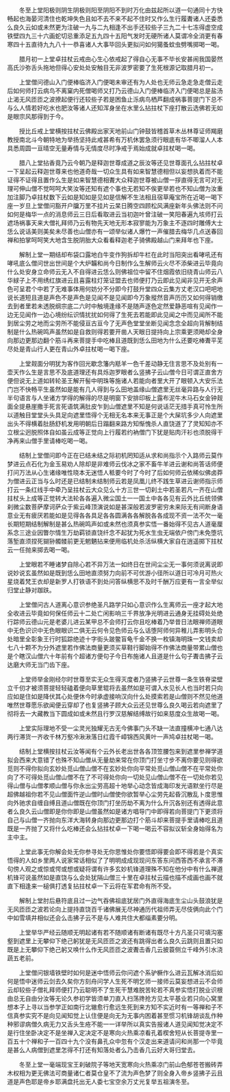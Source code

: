 <!-- { "loadSidebar": true } -->
　　冬至上堂阳极则阴生阴极则阳至阴阳不到时万化由兹起所以道一句通同十方快畅起也海晏河清住也乾坤失色且如不去不来不起不住时又作么生行履聻诸人还委悉么良久云如或未然更为注破一九与二九相逢不出手还较些子三九二十七冻得虚空成铁壁四九三十六画蛇切忌重添足五九四十五阳气发时无硬所诸人莫谓冷全消更有春寒四十五直待九九八十一恭喜诸人大事毕回头更拟问如何獦蚤蚊虫劈嘴掷喝一喝。

　　腊月初一上堂卓拄杖云戒由心生心依戒起了得自心无事不毕长安甚闹我国晏然高氏沙弥舌头拖地但得心安处处安触目无非波罗密要了生死根源记取腊月初一。

　　上堂僧问德山入门便棒临济入门便喝未审还有为人处也无师云急走急走僧云走后如何师打云病鸟不离窠内死僧喝师又打乃云德山入门便棒临济入门便喝总是盐汤止渴无风匝匝之波撩起便行还较些子若是困鱼止泺病鸟栖芦翻成祸事菩提门下总不与么人情若好吃水也肥汝等诸人还知浑身坐在水里么拈拄杖下座打散云选佛若无如是眼宗风那得到于今。

　　授比丘戒上堂横按拄杖云佛殿出家天地前山门钟鼓皆稽首草木丛林尊证师羯磨教授南北斗今朝特地为举扬坚持此戒甚希有万机休罢急须行眼底有华不唧溜人人本具悉周圆一亘晴空无量寿情与无情度尽时净戒于焉始成就卓拄杖喝一喝。

　　腊八上堂拈香竟乃云今朝乃是释迦世尊成道之辰汝等还见世尊面孔么拈拄杖卓一下呈起云释迦世尊来也他道奇哉一切众生具有如来智慧德相但以妄想执着而不能证得不证得且置作么生是如来智慧德相聻大众释迦世尊被山僧一拶直得无言可对无理可伸山僧不觉呵呵大笑汝等还知有遮个事也无若知不俟更举若也不知山僧为汝重加注脚乃卓拄杖数下云如是知如是见如是信解不生法相且宿草庵宝所在近喝一喝下座一岁旦上堂僧问豁开户牖万里不挂片云杲日腾空四顾松风满座新年头佛法则不问如何是梅华一点的消息师云三日后看取进云当初迦叶曾注破一笑阳春遍九垓师打云遮场祸事天来大僧礼拜师乃云有物先天地无形本寂寥能为万象主不逐四时雕傅大士恁么说话美则美矣未尽善也山僧亦有一颂举似诸人爆竹一声催腊去梅华几点送春回禅和拍掌呵呵笑大地含生脱阴胎大众看看释迦老子骑佛殿越山门来拜年也下座。

　　解制上堂一期结却布袋口露地白牛变作狗拆却牛栏在此时当阳突出看哮吼还有哮吼底么僧问世出世间是个大炉韛和尚今日制作么生解师云火尽不添柴进云毕竟向什么处安身立命师云无入不自得进云恁么则佛祖位中留不住烟霞依旧绕青山师云八华絿子上不用绣红旗进云且喜露柱灯笼证盟去也师便打乃云即此见闻非见开无余声色可呈君个中若了无难事体用何妨分不分即今打鼓升堂四众云集方丈老汉口吧吧地说长道短且道是声色不是声色是见闻不是见闻即今万象摐然音声历历又如何得销缴去到者里若未透脱纲宗底二六时中触境逢缘不是随声逐色定然爱静恶喧有见闻作一边无见闻作一边心境纷纭识情扰扰如何得了生死去若能即此见闻之中而见闻所不能到居尘劳之地而尘劳所不能侵亘古亘今了无声色堂堂坐断见闻念念全超向背解制结制是什么热碗鸣声虽然如是自救则得若要开凿人天眼日提持向上宗乘更须飏却全身向那边更那边翻个筋斗再来菩提手中吃棒且道既到恁么田地为什么还要吃棒聻平芜尽处是青山行人更在青山外卓拄杖喝一喝下座。

　　上堂觌面分明犹为客作回光歇念籓内羝羊一色千差动静无住言思不及处别有一壶天作么生是言思不及底道理还有具烁迦罗眼者么竖拂子云山僧今日可谓正直舍方便但说无上道如转轮圣王解开髻中明珠等施诸人若能向者里大开了眼顿入大安乐法门岂不快畅平生虽然如是能有几人得到与么田地盖缘山僧遮里无丝毫异路与人行无半句语言与人坐诸方学得的解得的尽是明窗下安排印板上露布泥牛木马石女金钟觌面全提悬崖撒手死言死语筑满肚皮乍到山僧遮里不知是何说话茫无措手真可怜生所以道触目堂堂头头具足向遮里悟得个无相无名本来无事正是个大屎坑多少人向遮里出头不得横着肚肠舒机发用明朝后日蹋翻来路方知惭愧杀人直饶道了了灵知知亦不立根尘迥脱照体自如虽云成等正觉向上行履若约衲僧门下犹是贴肉汗衫也须脱得干净再来山僧手里请棒吃喝一喝。

　　结制上堂僧问即今正在已结未结之际初机罔知适从求和尚指示个入路师云莫作梦进云点石化为金玉易劝人除却是非难师云伐冰之家不畜牛羊进云谢和尚答话师便打问万法从心生诸缘唯性晓本无迷悟人秪要今时了今时了后如何师云依稀似佛卤莽为僧进云正当与么时还是已结制未结制师云若是凤凰儿终不践生草进云谢师指示师打云一条红线手中牵乃呈拄杖云大众见么十方三世一切刹土中若圣若凡一齐在山僧拄杖头上成等正觉转大法轮各各遍入微尘国土一一国土中各各见有云外比丘统领佛刹微尘数菩萨摩诃萨众于紫云峰顶演说如是甚深般若波罗密穷未来际无有间断身语意业无有疲厌若能如是见得各各具足各各圆满各各解脱各各成现不资一法不欠一毫长期短期结制解制是甚么热碗鸣声如或未然也须真参实悟一番始得不见古人道毫厘系念三途业因瞥尔情生万劫羁锁直饶纤念不起犹为死水生虫无端依户傍门未免堕坑落堑直须捏死猢狲髑髅前更无魍魉拈来便用临机处杀活纵横大家自在逍遥掷下拄杖云一任抛来掷去喝一喝。

　　上堂眼若不睡诸梦自除心若不异万法一如终日在世间尘尘无一事何须说离说即说妙说玄虽然如是既到恁么田地直须努力向前不可优游小径所以道日可冷月可热火星烧着梵王衣却是新罗人打铁语不到处问答纵横思不及时千酬万应更有一言全举似归堂止静对跏趺。

　　上堂僧问古人道离心意识参绝圣凡路学只如心意识作么生离师云一座才起大地全收进云毕竟如何保任师云十二处亡闲影响三千界放净光明进云通身无挂碍处处绝行踪师云德山元是老婆儿进云某甲总不会师打云你且吃棒着乃举昔日法眼禅师道眼中无色识识中无色眼眼识二俱无云何令见色师云与么话堕阿师何异稚儿弄影明头合处暗里全彰象王行时狐踪绝迹十字街头跛鳖盲龟千金不换一枚镇海明珠一文钱卖却七八十颗不为分外遮里若作佛法商量更须买草鞋行脚始得不作佛法商量带累山僧也是个瞎汉山僧六十年前有个超诸方便句子今日布施诸人且道是什么句子聻击拂子云达磨大师无当门齿下座。

　　上堂师举金刚经尔时世尊至实无众生得灭度者乃竖拂子云世尊一条生铁脊梁壁立千仞才被须菩提轻轻磕着便向草里辊将去虽然如是可谓入水见长人也当时若只向应如是住如是降伏其心处便休今时承虚接响汉向什么处摸索若是山僧则不然见他道唯然世尊愿乐欲闻便云穿却了也复竖拂子顾大众云还见世尊么良久喝云若向遮里了彻将去一大藏教当下圆成如或未然且行罗汉慈解结缚故行如来慈度众生故喝一喝。

　　上堂实际理地不受一尘灵光独耀无古无今佛事门头不缺一法直撞横冲七通八达两行滞货一齐收千林万壑冷湫湫落日红霞千嶂锦西风黄叶一声鸠卓拄杖喝一喝。

　　结制上堂横按拄杖云汝等闻有个云外长老出世各各顶笠腰包来到遮里参禅学道拟会西来大意错了也殊不知山僧从无量劫来常在你顶门打坐寸步不离你要见则得欲觅则不得你拟向玄妙处觅山僧山僧不在玄妙处你向平常处觅山僧山僧不在平常处你向了不可得处觅山僧山僧不在了不可得处你向一切处见山僧山僧不在一切处你若见得山僧与山僧孝顺山僧与你永出尘劳高超十地举心动念皆成海印发光语默坐行尽是超佛越祖你若不见山僧面忤逆山僧时山僧使你欲暂举心尘劳先起昏沉散乱卜度思惟向外驰求自缠自缚且道山僧既在你顶门打坐历劫不离为什么升沉各别还有透得此意者么良久云山僧即是你你即是山僧虽然如是诸方唱导门中即得若向菩提门下更须将自己与山僧一齐抛向东洋大海转身向那边更那边打个筋斗却来菩提手里请棒吃且道既是一齐抛了又将什么吃棒还会么拈拄杖卓一下喝一喝云不容拟议斩全身始得名为主中主。

　　上堂此事无你解会处无你参寻处无你思惟处你要悟即得要会即不得若是个真实悟得的人如乡里两人说家常话相似了了明明成成现现问东答东问西答西不承言不滞句傍人观之或惊或愕或想或疑将谓有许多玄妙机锋道理殊不知在他分中有什么禅道机锋可说虽然如是直饶与么会处犹隔山僧三十里在卓拄杖云描也描不成画也画不就直下相逢来一槌俱打透复拈拄杖卓一下云将在军君命有所不受。

　　解制上堂肘后悬符底且过一边气吞佛祖底犹居门外直得海底生尘山头鼓浪犹是无风匝匝之波若论向上提持直饶百千诸佛展无尽神通历代祖师弄无尽伎俩向此个门中如雪填井相似还会么击拂子云不是与人难共住大都缁素要分明。

　　上堂举华严经云随顺无明起诸有若不随顺诸有断诸有既尽十方凡圣只可填沟塞壑到遮里上无攀仰下绝己躬犹是无风匝匝之波还有跳得出者么良久云跳则且置只如既是上无攀仰下绝己躬又唤什么作无风匝匝之波聻击香几云披蓑侧立千峰外引水浇蔬五老前。

　　上堂僧问银墙铁壁时如何是迷中悟师云你问遮个系驴橛作么进云瓦解冰消后如何是悟中迷师云剑去久矣你方刻舟问学人生死不明乞师一接师云莫妄想进云不会师云却较些子僧礼拜师便打乃云聪明不了生死干慧难脱苦轮若不真参实悟打脱业识根由总无自由分汝等无论久参初学皆须单刀直入扫荡搀抢方见太平基业若只向心窝里想本子上寻以当参学正如南行北辙愈行愈远生死到来方知不实近时有一等禅和子不信真参实究不是向见闻知觉上认住便是向无为无事内困着甚至惯习机锋胡谈乱作种种邪谬病僧久病无力又舌头生疮不能一一详举所以真实告报诸人道见闻知觉决定不是行住坐卧决定不是坐禅入定决定不是寒向火热乘凉看孔着楔舍短从长菩提寺里一百五十个禅和子一百四十九个没有鼻孔众中忽有个汉走出来道请问和尚那一个毕竟是甚么人病僧到遮里怎得不打还有知落处者么乃击香几云好大哥归堂去。

　　冬至上堂一毫端现宝王刹破院子等地天宽寒向火热乘凉门前山色郁苍苍搬砖弄木权相为更无佛法可商量诸仁者莫仓皇不了流为声色梦了则全身入帝乡竖拂子云且道是声色耶是帝乡耶满盘托出无人委七宝空余万丈光复举五祖演冬至。

